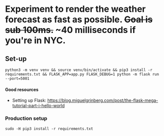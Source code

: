 # Experiment to render the weather forecast as fast as possible. ~~Goal is sub 100ms.~~ ~40 milliseconds if you're in NYC.

## Set-up

```
python3 -m venv venv && source venv/bin/activate && pip3 install -r requirements.txt && FLASK_APP=app.py FLASK_DEBUG=1 python -m flask run --port=5001
```


#### Good resources
* Setting up Flask: https://blog.miguelgrinberg.com/post/the-flask-mega-tutorial-part-i-hello-world


### Production setup

```
sudo -H pip3 install -r requirements.txt
```

